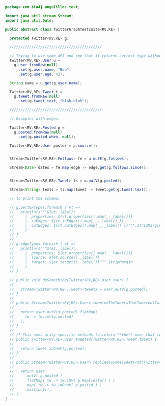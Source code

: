 
```java
package com.bio4j.angulillos.test;

import java.util.stream.Stream;
import java.util.Date;

public abstract class TwitterGraphTestSuite<RV,RE> {

  protected Twitter<RV,RE> g;

  //////////////////////////////////////////

  // Trying to use some API and see that it returns correct type without any conversions:
  Twitter<RV,RE>.User u =
    g.user.fromRaw(null)
      .set(g.user.name, "Bob")
      .set(g.user.age, 42);

  String name = u.get(g.user.name);

  Twitter<RV,RE>.Tweet t =
    g.tweet.fromRaw(null)
      .set(g.tweet.text, "blah-bluh");

  //////////////////////////////////////////

  // Examples with edges:

  Twitter<RV,RE>.Posted p =
    g.posted.fromRaw(null)
      .set(g.posted.when, null);

  Twitter<RV,RE>.User poster = p.source();


  Stream<Twitter<RV,RE>.Follows> fe = u.outE(g.follows);

  Stream<Date> dates = fe.map(edge -> edge.get(g.follows.since));


  Stream<Twitter<RV,RE>.Tweet> ts = u.outV(g.posted);

  Stream<String> texts = ts.map(tweet -> tweet.get(g.tweet.text));

  // to print the schema:

  // g.vertexTypes.foreach { vt =>
  //   println(s"""${vt._label}:
  //     |  properties: ${vt.properties().map(_._label())}
  //     |  inEdges: ${vt.inEdges().map{ _._label() }}
  //     |  outEdges: ${vt.outEdges().map{ _._label() }}""".stripMargin
  //     )
  // }
  //
  // g.edgeTypes.foreach { et =>
  //   println(s"""${et._label}:
  //     |  properties: ${et.properties().map(_._label())}
  //     |  source: ${et.source()._label()}
  //     |  target: ${et.target()._label()}""".stripMargin
  //     )
  // }

  // public void doSomething(Twitter<RV,RE>.User user) {
  //
  //   Stream<Twitter<RV,RE>.Tweet> tweets = user.outV(g.posted);
  // }
  //
  // public Stream<Twitter<RV,RE>.User> tweetedTheTweetsThatTweeted(Twitter<RV,RE>.User user) {
  //
  //   return user.outV(g.posted).flatMap(
  //     tw -> tw.inV(g.posted)
  //   );
  // }
  //
  // /* This uses arity-specific methods to return **the** user that tweeted a tweet. */
  // public Twitter<RV,RE>.User tweeted(Twitter<RV,RE>.Tweet tweet) {
  //
  //   return tweet.inOneV(g.posted);
  // }
  //
  // public Stream<Twitter<RV,RE>.User> repliedToSomeTweetFrom(Twitter<RV,RE>.User user) {
  //
  //   return user
  //     .outV( g.posted )
  //     .flatMap( tw -> tw.inV( g.RepliesTo() ) )
  //     .map( tw -> tw.inOneV( g.posted ) )
  //     .distinct();
  // }
}

```




[test/java/com/bio4j/angulillos/Twitter.java]: Twitter.java.md
[test/java/com/bio4j/angulillos/TwitterGraphTestSuite.java]: TwitterGraphTestSuite.java.md
[main/java/com/bio4j/angulillos/Arity.java]: ../../../../../main/java/com/bio4j/angulillos/Arity.java.md
[main/java/com/bio4j/angulillos/UntypedGraphSchema.java]: ../../../../../main/java/com/bio4j/angulillos/UntypedGraphSchema.java.md
[main/java/com/bio4j/angulillos/AnyElementType.java]: ../../../../../main/java/com/bio4j/angulillos/AnyElementType.java.md
[main/java/com/bio4j/angulillos/UntypedGraph.java]: ../../../../../main/java/com/bio4j/angulillos/UntypedGraph.java.md
[main/java/com/bio4j/angulillos/TypedEdgeIndex.java]: ../../../../../main/java/com/bio4j/angulillos/TypedEdgeIndex.java.md
[main/java/com/bio4j/angulillos/Labeled.java]: ../../../../../main/java/com/bio4j/angulillos/Labeled.java.md
[main/java/com/bio4j/angulillos/TypedVertexIndex.java]: ../../../../../main/java/com/bio4j/angulillos/TypedVertexIndex.java.md
[main/java/com/bio4j/angulillos/conversions.java]: ../../../../../main/java/com/bio4j/angulillos/conversions.java.md
[main/java/com/bio4j/angulillos/TypedVertexQuery.java]: ../../../../../main/java/com/bio4j/angulillos/TypedVertexQuery.java.md
[main/java/com/bio4j/angulillos/QueryPredicate.java]: ../../../../../main/java/com/bio4j/angulillos/QueryPredicate.java.md
[main/java/com/bio4j/angulillos/AnyEdgeType.java]: ../../../../../main/java/com/bio4j/angulillos/AnyEdgeType.java.md
[main/java/com/bio4j/angulillos/TypedGraph.java]: ../../../../../main/java/com/bio4j/angulillos/TypedGraph.java.md
[main/java/com/bio4j/angulillos/AnyProperty.java]: ../../../../../main/java/com/bio4j/angulillos/AnyProperty.java.md
[main/java/com/bio4j/angulillos/AnyVertexType.java]: ../../../../../main/java/com/bio4j/angulillos/AnyVertexType.java.md
[main/java/com/bio4j/angulillos/TypedElementIndex.java]: ../../../../../main/java/com/bio4j/angulillos/TypedElementIndex.java.md